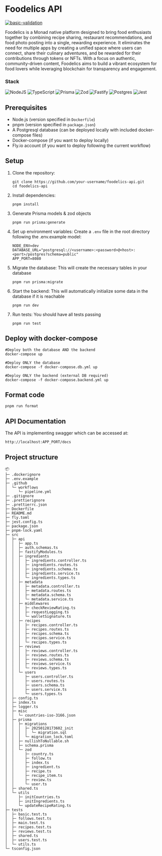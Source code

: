 # Foodelics API

[![basic-validation](https://github.com/aurelien-cuvelier/foodelics-api/actions/workflows/pipeline.yml/badge.svg)](https://github.com/aurelien-cuvelier/foodelics-api/actions/workflows/pipeline.yml)

Foodelics is a Monad native platform designed to bring food enthusiasts together by combining recipe sharing, restaurant recommendations, and food photo posting into a single, rewarding experience. It eliminates the need for multiple apps by creating a unified space where users can connect, share their culinary adventures, and be rewarded for their contributions through tokens or NFTs. With a focus on authentic, community-driven content, Foodelics aims to build a vibrant ecosystem for food lovers while leveraging blockchain for transparency and engagement.

### Stack

![NodeJS](https://img.shields.io/badge/node.js-6DA55F?style=for-the-badge&logo=node.js&logoColor=white)
![TypeScript](https://img.shields.io/badge/typescript-%23007ACC.svg?style=for-the-badge&logo=typescript&logoColor=white)
![Prisma](https://img.shields.io/badge/Prisma-3982CE?style=for-the-badge&logo=Prisma&logoColor=white)
![Zod](https://img.shields.io/badge/zod-%233068b7.svg?style=for-the-badge&logo=zod&logoColor=white)
![Fastify](https://img.shields.io/badge/fastify-%23000000.svg?style=for-the-badge&logo=fastify&logoColor=white)
![Postgres](https://img.shields.io/badge/postgres-%23316192.svg?style=for-the-badge&logo=postgresql&logoColor=white)
![Jest](https://img.shields.io/badge/-jest-%23C21325?style=for-the-badge&logo=jest&logoColor=white)

## Prerequisites

- Node.js (version specified in `Dockerfile`)
- pnpm (version specified in `package.json`)
- A Postgresql database (can be deployed locally with included docker-compose files)
- Docker-compose (if you want to deploy locally)
- Fly.io account (if you want to deploy following the current workflow)

## Setup

1. Clone the repository:

   ```
   git clone https://github.com/your-username/foodelics-api.git
   cd foodelics-api
   ```

2. Install dependencies:

   ```
   pnpm install
   ```

3. Generate Prisma models & zod objects

   ```
   pnpm run prisma:generate
   ```

4. Set up environment variables:
   Create a `.env` file in the root directory following the .env.example model:

   ```
   NODE_ENV=dev
   DATABASE_URL="postgresql://<username>:<password>@<host>:<port>/postgres?schema=public"
   APP_PORT=8080
   ```

5. Migrate the database:
   This will create the necessary tables in your database

   ```
   pnpm run prisma:migrate
   ```

6. Start the backend:
   This will automatically initialize some data in the database if it is reachable

   ```
   pnpm run dev
   ```

7. Run tests: You should have all tests passing
   ```
   pnpm run test
   ```

## Deploy with docker-compose

```
#Deploy both the database AND the backend
docker-compose up

#Deploy ONLY the database
docker-compose -f docker-compose.db.yml up

#Deploy ONLY the backend (external DB required)
docker-compose -f docker-compose.backend.yml up
```

## Format code

```
pnpm run format
```

## API Documentation

The API is implementing swagger which can be accessed at:

```
http://localhost:APP_PORT/docs
```

## Project structure

```
📦
├─ .dockerignore
├─ .env.example
├─ .github
│  └─ workflows
│     └─ pipeline.yml
├─ .gitignore
├─ .prettierignore
├─ .prettierrc.json
├─ Dockerfile
├─ README.md
├─ fly.toml
├─ jest.config.ts
├─ package.json
├─ pnpm-lock.yaml
├─ src
│  ├─ api
│  │  ├─ app.ts
│  │  ├─ auth.schemas.ts
│  │  ├─ fastifyModules.ts
│  │  ├─ ingredients
│  │  │  ├─ ingredients.controller.ts
│  │  │  ├─ ingredients.routes.ts
│  │  │  ├─ ingredients.schema.ts
│  │  │  ├─ ingredients.service.ts
│  │  │  └─ ingredients.types.ts
│  │  ├─ metadata
│  │  │  ├─ metadata.controller.ts
│  │  │  ├─ metadata.routes.ts
│  │  │  ├─ metadata.schema.ts
│  │  │  └─ metadata.service.ts
│  │  ├─ middlewares
│  │  │  ├─ checkReviewRating.ts
│  │  │  ├─ requestLogging.ts
│  │  │  └─ walletSignature.ts
│  │  ├─ recipes
│  │  │  ├─ recipes.controller.ts
│  │  │  ├─ recipes.routes.ts
│  │  │  ├─ recipes.schema.ts
│  │  │  ├─ recipes.service.ts
│  │  │  └─ recipes.types.ts
│  │  ├─ reviews
│  │  │  ├─ reviews.controller.ts
│  │  │  ├─ reviews.routes.ts
│  │  │  ├─ reviews.schema.ts
│  │  │  ├─ reviews.service.ts
│  │  │  └─ reviews.types.ts
│  │  └─ users
│  │     ├─ users.controller.ts
│  │     ├─ users.routes.ts
│  │     ├─ users.schema.ts
│  │     ├─ users.service.ts
│  │     └─ users.types.ts
│  ├─ config.ts
│  ├─ index.ts
│  ├─ logger.ts
│  ├─ misc
│  │  └─ countries-iso-3166.json
│  ├─ prisma
│  │  ├─ migrations
│  │  │  ├─ 20250128173602_init
│  │  │  │  └─ migration.sql
│  │  │  └─ migration_lock.toml
│  │  ├─ nullishToNullable.sh
│  │  ├─ schema.prisma
│  │  └─ zod
│  │     ├─ country.ts
│  │     ├─ follow.ts
│  │     ├─ index.ts
│  │     ├─ ingredient.ts
│  │     ├─ recipe.ts
│  │     ├─ recipe_item.ts
│  │     ├─ review.ts
│  │     └─ user.ts
│  ├─ shared.ts
│  └─ utils
│     ├─ initCountries.ts
│     ├─ initIngredients.ts
│     └─ updateRecipeRating.ts
├─ tests
│  ├─ basic.test.ts
│  ├─ follows.test.ts
│  ├─ main.test.ts
│  ├─ recipes.test.ts
│  ├─ reviews.test.ts
│  ├─ shared.ts
│  ├─ users.test.ts
│  └─ utils.ts
└─ tsconfig.json
```
